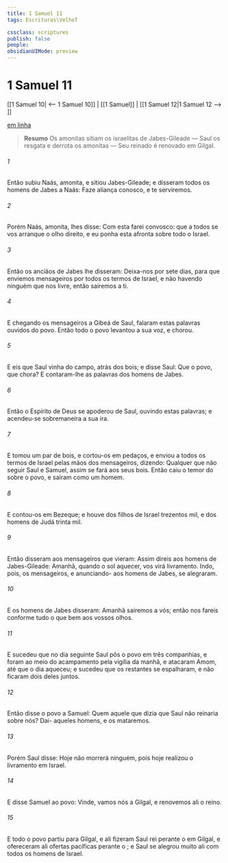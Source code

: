 ```yaml
---
title: 1 Samuel 11
tags: Escrituras\VelhoT

cssclass: scriptures
publish: false
people:
obsidianUIMode: preview
---
```


# 1 Samuel 11
[[1 Samuel 10| <-- 1 Samuel 10]] | [[1 Samuel]] | [[1 Samuel 12|1 Samuel 12 --> ]]

[em linha](https://churchofjesuschrist.org/study/scriptures/ot/1-sam/11?lang=por)

> __Resumo__
Os amonitas sitiam os israelitas de Jabes-Gileade — Saul os resgata e derrota os amonitas — Seu reinado é renovado em Gilgal.

###### 1 
Então subiu Naás, amonita, e sitiou Jabes-Gileade; e disseram todos os homens de Jabes a Naás: Faze aliança conosco, e te serviremos.

###### 2 
Porém Naás, amonita, lhes disse: Com esta  farei  convosco: que a todos se vos arranque o olho direito, e  eu ponha esta afronta sobre todo o Israel.

###### 3 
Então os anciãos de Jabes lhe disseram: Deixa-nos por sete dias, para que enviemos mensageiros por todos os termos de Israel, e não havendo ninguém que nos livre, então sairemos a ti.

###### 4 
E chegando os mensageiros a Gibeá de Saul, falaram estas palavras  ouvidos do povo. Então todo o povo levantou a sua voz, e chorou.

###### 5 
E eis que Saul vinha do campo, atrás dos bois; e disse Saul: Que  o povo, que chora? E contaram-lhe as palavras dos homens de Jabes.

###### 6 
Então o Espírito de Deus se apoderou de Saul, ouvindo estas palavras; e acendeu-se sobremaneira a sua ira.

###### 7 
E tomou um par de bois, e cortou-os em pedaços, e  enviou a todos os termos de Israel pelas mãos dos mensageiros, dizendo: Qualquer que não seguir Saul e Samuel, assim se fará aos seus bois. Então caiu o temor do  sobre o povo, e saíram como um  homem.

###### 8 
E contou-os em Bezeque; e houve dos filhos de Israel trezentos mil, e dos homens de Judá trinta mil.

###### 9 
Então disseram aos mensageiros que vieram: Assim direis aos homens de Jabes-Gileade: Amanhã, quando o sol aquecer, vos virá livramento. Indo, pois, os mensageiros, e anunciando- aos homens de Jabes, se alegraram.

###### 10 
E os homens de Jabes disseram: Amanhã sairemos a vós; então nos fareis conforme tudo o que  bem aos vossos olhos.

###### 11 
E sucedeu que no dia seguinte Saul pôs o povo em três companhias, e foram ao meio do acampamento pela vigília da manhã, e atacaram Amom, até que o dia aqueceu; e sucedeu que os restantes se espalharam, e não ficaram dois deles juntos.

###### 12 
Então disse o povo a Samuel: Quem  aquele que dizia que Saul não reinaria sobre nós? Dai- aqueles homens, e os mataremos.

###### 13 
Porém Saul disse: Hoje não morrerá ninguém, pois hoje realizou o   livramento em Israel.

###### 14 
E disse Samuel ao povo: Vinde, vamos nós a Gilgal, e renovemos ali o reino.

###### 15 
E todo o povo partiu para Gilgal, e ali fizeram Saul rei perante o  em Gilgal, e ofereceram ali ofertas pacíficas perante o ; e Saul se alegrou muito ali com todos os homens de Israel.

